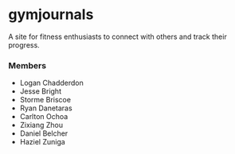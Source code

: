 gymjournals
===========

A site for fitness enthusiasts to connect with others and track their progress.

### Members
* Logan Chadderdon
* Jesse Bright
* Storme Briscoe
* Ryan Danetaras
* Carlton Ochoa
* Zixiang Zhou
* Daniel Belcher
* Haziel Zuniga
